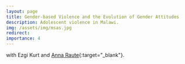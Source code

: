 ```yaml
---
layout: page
title: Gender-based Violence and the Evolution of Gender Attitudes
description: Adolescent violence in Malawi.
img: /assets/img/msas.jpg
redirect:
importance: 4
---
```


with Ezgi Kurt and [Anna Raute](https://annaraute.wordpress.com/){:target="\_blank"}.
